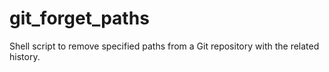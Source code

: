 # git_forget_paths
Shell script to remove specified paths from a Git repository with the related history.
